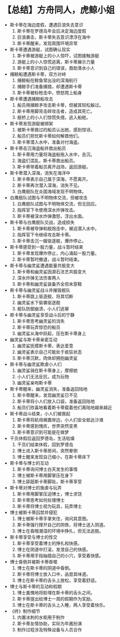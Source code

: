 # 【总结】方舟同人，虎鲸小姐

-   斯卡蒂在海边度假，遭遇巨浪失去意识
    1.  斯卡蒂在罗德岛年会后决定海边度假
    2.  巨浪袭击，斯卡蒂失去意识漂浮在海中
    3.  斯卡蒂醒来，发现周围环境异常
-   斯卡蒂遭遇游艇，试图确认现实
    1.  斯卡蒂被游艇上的小人惊吓，试图接触游艇
    2.  游艇上的小人惊慌逃离，斯卡蒂展示力量
    3.  斯卡蒂意识到自己的错误，救助落水小人
-   捕鲸船遭遇斯卡蒂，双方对峙
    1.  捕鲸船在鲸鱼常出没的深海航行
    2.  捕鲸手们准备捕猎，却遭遇斯卡蒂
    3.  斯卡蒂被标枪击中，愤怒爬上船身
-   斯卡蒂遭遇捕鲸船攻击
    1.  船员用捕鲸矛攻击斯卡蒂，但被其轻松躲过。
    2.  斯卡蒂用脚背击碎攻击者，造成其死亡。
    3.  舰桥上的小人们惊慌失措，逃入船舱。
-   斯卡蒂发现游艇被绑架
    1.  被斯卡蒂救过的船员认出她，感到惊讶。
    2.  船员们担忧斯卡蒂如何解救他们。
    3.  斯卡蒂潜入水中，准备对付海盗。
-   斯卡蒂击沉海盗船并救出船员
    1.  斯卡蒂用力量将海盗船拖入水中，击沉。
    2.  海盗们混乱，斯卡蒂救出船员。
    3.  斯卡蒂带着船员离开战场，返回游艇。
-   斯卡蒂潜入深海，消失在海洋中
    1.  斯卡蒂表示自己属于深海，不愿离开。
    2.  斯卡蒂再次潜入深海，消失不见。
    3.  白鹰舰队在炎国海域发现不明物体。
-   白鹰舰队试图与不明物体交流，但被攻击
    1.  白鹰舰队试图与不明物体交流，但无回应。
    2.  指挥官下令使用深水炸弹攻击。
    3.  斯卡蒂被深水炸弹激怒，浮出水面。
-   斯卡蒂与白鹰舰队交战，造成损失
    1.  斯卡蒂被导弹和舰炮击中，被迫潜入水中。
    2.  指挥官下令继续攻击斯卡蒂。
    3.  斯卡蒂击沉一艘驱逐舰，爆炸停止。
-   斯卡蒂感受到一股力量，战斗暂时结束
    1.  斯卡蒂发现爆炸停止，内心涌起一股力量。
    2.  斯卡蒂暂时撤退，战斗暂时结束。
-   斯卡蒂与幽灵鲨遭遇能量共振变大
    1.  斯卡蒂和幽灵鲨因源石法艺共振变大
    2.  深水炸弹无法伤害两人
    3.  斯卡蒂和幽灵鲨装备齐全但未穿鞋
-   斯卡蒂与幽灵鲨战斗并摧毁舰队
    1.  斯卡蒂跳上驱逐舰，将其切断
    2.  幽灵鲨水下偷袭驱逐舰
    3.  舰队防御崩溃，小人们逃窜
-   斯卡蒂与幽灵鲨享受战斗后的宁静
    1.  斯卡蒂思考幽灵鲨的消失
    2.  斯卡蒂玩弄惊恐的船员
    3.  幽灵鲨从海中跃起，压在斯卡蒂身上
-   幽灵鲨与斯卡蒂亲密互动
    1.  幽灵鲨抚摸斯卡蒂，表达爱意
    2.  幽灵鲨表示自己可能处于疯狂状态
    3.  斯卡蒂沉默，肉体却拥抱幽灵鲨
-   斯卡蒂与幽灵鲨欺虐小人们
    1.  幽灵鲨骑在斯卡蒂身上，摩擦她
    2.  小人们无法反抗，成为玩物
    3.  幽灵鲨亲吻斯卡蒂
-   斯卡蒂醒来，幽灵鲨消失，准备返回陆地
    1.  斯卡蒂醒来，发现幽灵鲨已不见
    2.  斯卡蒂将小人们放入口袋，准备返回陆地
    3.  船员们欣喜地看着斯卡蒂载着他们离陆地越来越近
-   斯卡蒂战斗结束，小人们被救起
    1.  斯卡蒂将航母搁置岸边，小人们安全抵达沙滩
    2.  斯卡蒂感到愧疚，世界突然变黑
    3.  斯卡蒂意识到可能是在做梦
-   干员休假后返回罗德岛，生活枯燥
    1.  干员们结束休假，回到罗德岛
    2.  博士进入斯卡蒂房间，突然晕倒
    3.  博士醒来发现自己缩小，在斯卡蒂床下
-   斯卡蒂与博士的互动
    1.  斯卡蒂询问博士白天发生的事情
    2.  博士被斯卡蒂用脚掌压在身下
    3.  博士舔舐斯卡蒂脚趾，斯卡蒂享受
-   斯卡蒂对博士的施虐与玩弄
    1.  斯卡蒂用脚掌压迫博士，博士求饶
    2.  斯卡蒂思考如何处理博士
    3.  斯卡蒂将博士视为玩具，玩弄博士
-   博士被斯卡蒂囚禁并侵犯
    1.  博士被斯卡蒂手掌夹住，询问其意图。
    2.  斯卡蒂强行撑开自己的阴唇，将博士送入阴道。
    3.  博士在昏暗潮湿的环境中挣扎，但无法逃脱。
-   斯卡蒂享受与博士的性交
    1.  斯卡蒂享受着博士的挣扎和快感。
    2.  博士在阴道中打滚，发泄自己的快感。
    3.  斯卡蒂用手指抽插自己的小穴，享受着快感。
-   博士昏倒并被斯卡蒂吞噬
    1.  博士在斯卡蒂的阴道中昏倒。
    2.  斯卡蒂将博士放入口中，品尝其味道。
    3.  博士在斯卡蒂的舌头上放松，享受着舒适。
-   博士与斯卡蒂的互动和假期
    1.  博士羞愧地将脸埋在斯卡蒂的舌头之间。
    2.  斯卡蒂提出给博士一周的假期作为奖励。
    3.  博士在斯卡蒂的舌头上入睡，两人享受着快乐。
-   《终》制作细节
    1.  内置冰刺的水柜用于制作
    2.  斯卡蒂友情协助，实际为年酱扮演
    3.  制作过程涉及特殊设备与人员合作